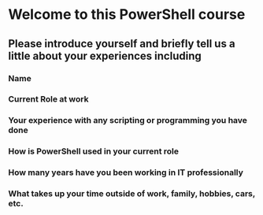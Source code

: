 # Welcome to this PowerShell course

## Please introduce yourself and briefly tell us a little about your experiences including

### Name

### Current Role at work

### Your experience with any scripting or programming you have done

### How is PowerShell used in your current role

### How many years have you been working in IT professionally

### What takes up your time outside of work, family, hobbies, cars, etc.

